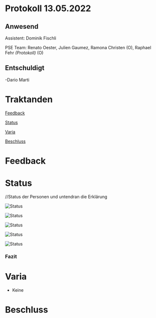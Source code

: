 # Protokoll 13.05.2022
## Anwesend 
Assistent: Dominik Fischli

PSE Team: Renato Oester, Julien Gaumez, Ramona Christen (O), Raphael Fehr _(Protokoll)_ (O)
## Entschuldigt
-Dario Marti

# Traktanden

[Feedback](#feedback-assistent) 

[Status](#status)

[Varia](#varia)

[Beschluss](#beschluss)

# Feedback

# Status
//Status der Personen und untendran die Erklärung 

![Status](https://img.shields.io/badge/Ramona_Christen-green-green)



![Status](https://img.shields.io/badge/Dario_Marti-orange-orange)


![Status](https://img.shields.io/badge/Renat_Oester-green-green)



![Status](https://img.shields.io/badge/Julien_Gaumez-green-green)



![Status](https://img.shields.io/badge/Raphael_Fehr-green-green)


### Fazit 


# Varia 
- Keine


# Beschluss 



